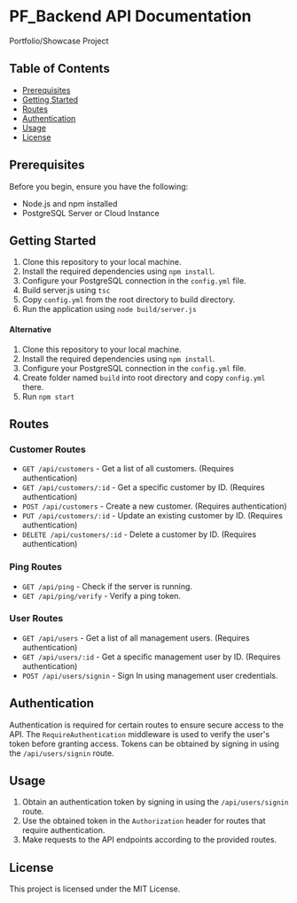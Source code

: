 # PF_Backend API Documentation

Portfolio/Showcase Project

## Table of Contents

- [Prerequisites](#prerequisites)
- [Getting Started](#getting-started)
- [Routes](#routes)
- [Authentication](#authentication)
- [Usage](#usage)
- [License](#license)

## Prerequisites

Before you begin, ensure you have the following:

- Node.js and npm installed
- PostgreSQL Server or Cloud Instance

## Getting Started

1. Clone this repository to your local machine.
2. Install the required dependencies using `npm install`.
3. Configure your PostgreSQL connection in the `config.yml` file.
4. Build server.js using `tsc`
5. Copy `config.yml` from the root directory to build directory.
6. Run the application using `node build/server.js`

#### Alternative

1. Clone this repository to your local machine.
2. Install the required dependencies using `npm install`.
3. Configure your PostgreSQL connection in the `config.yml` file.
4. Create folder named `build` into root directory and copy `config.yml` there.
5. Run `npm start`

## Routes

### Customer Routes

- `GET /api/customers` - Get a list of all customers. (Requires authentication)
- `GET /api/customers/:id` - Get a specific customer by ID. (Requires authentication)
- `POST /api/customers` - Create a new customer. (Requires authentication)
- `PUT /api/customers/:id` - Update an existing customer by ID. (Requires authentication)
- `DELETE /api/customers/:id` - Delete a customer by ID. (Requires authentication)

### Ping Routes

- `GET /api/ping` - Check if the server is running.
- `GET /api/ping/verify` - Verify a ping token.

### User Routes

- `GET /api/users` - Get a list of all management users. (Requires authentication)
- `GET /api/users/:id` - Get a specific management user by ID. (Requires authentication)
- `POST /api/users/signin` - Sign In using management user credentials.

## Authentication

Authentication is required for certain routes to ensure secure access to the API. The `RequireAuthentication` middleware is used to verify the user's token before granting access. Tokens can be obtained by signing in using the `/api/users/signin` route.

## Usage

1. Obtain an authentication token by signing in using the `/api/users/signin` route.
2. Use the obtained token in the `Authorization` header for routes that require authentication.
3. Make requests to the API endpoints according to the provided routes.

## License
This project is licensed under the MIT License.
